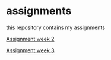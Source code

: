 # assignments
this repository contains my assignments

[Assignment week 2](https://github.com/JudithvanderBurgt/assignments/blob/master/Assignment_week_2-2.ipynb)

[Assignment week 3](https://github.com/JudithvanderBurgt/assignments/blob/master/python_lecture-3.ipynb)
